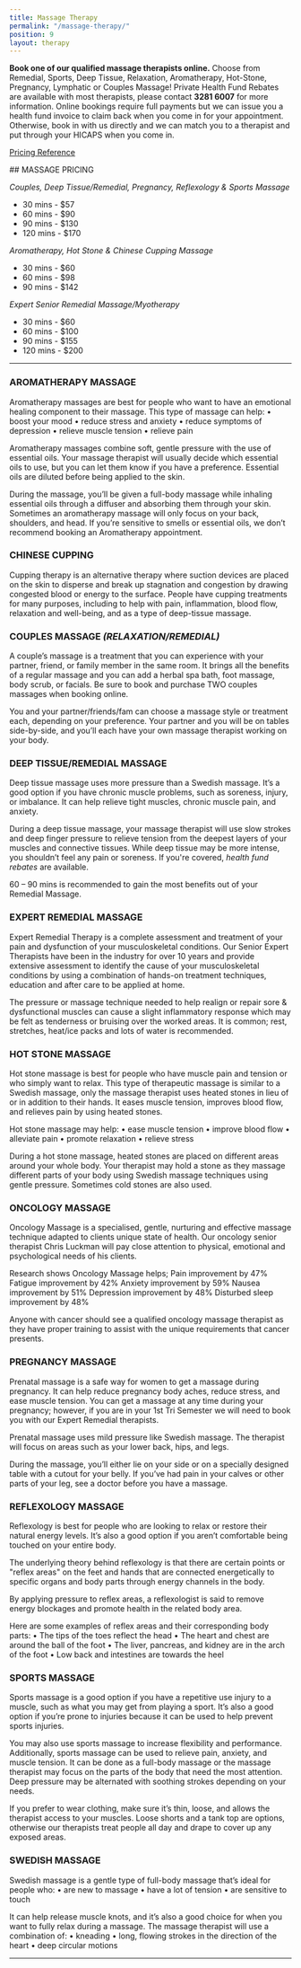 ```yaml
---
title: Massage Therapy
permalink: "/massage-therapy/"
position: 9
layout: therapy
---
```


**Book one of our qualified massage therapists online.** Choose from Remedial, Sports, Deep Tissue, Relaxation, Aromatherapy, Hot-Stone, Pregnancy, Lymphatic or Couples Massage! Private Health Fund Rebates are available with most therapists, please contact **3281 6007** for more information. Online bookings require full payments but we can issue you a health fund invoice to claim back when you come in for your appointment. Otherwise, book in with us directly and we can match you to a therapist and put through your HICAPS when you come in.

<a href="/pricing-reference/">Pricing Reference</a>

<div class='container bg-light my-4 p-4'>
  <healcode-widget data-type="appointments" data-widget-partner="object" data-widget-id="1f3643748a4" data-widget-version="0"></healcode-widget>
</div>
## MASSAGE PRICING

_Couples, Deep Tissue/Remedial, Pregnancy, Reflexology & Sports Massage_

- 30 mins - \$57
- 60 mins - \$90
- 90 mins - \$130
- 120 mins - \$170

_Aromatherapy, Hot Stone & Chinese Cupping Massage_

- 30 mins - \$60
- 60 mins - \$98
- 90 mins - \$142

_Expert Senior Remedial Massage/Myotherapy_

- 30 mins - \$60
- 60 mins - \$100
- 90 mins - \$155
- 120 mins - \$200

--------

### AROMATHERAPY MASSAGE

Aromatherapy massages are best for people who want to have an emotional healing component to their massage. This type of massage can help:
• boost your mood
• reduce stress and anxiety
• reduce symptoms of depression
• relieve muscle tension
• relieve pain

Aromatherapy massages combine soft, gentle pressure with the use of essential oils. Your massage therapist will usually decide which essential oils to use, but you can let them know if you have a preference. Essential oils are diluted before being applied to the skin.

During the massage, you’ll be given a full-body massage while inhaling essential oils through a diffuser and absorbing them through your skin. Sometimes an aromatherapy massage will only focus on your back, shoulders, and head. If you’re sensitive to smells or essential oils, we don’t recommend booking an Aromatherapy appointment.

### CHINESE CUPPING

Cupping therapy is an alternative therapy where suction devices are placed on the skin to disperse and break up stagnation and congestion by drawing congested blood or energy to the surface. People have cupping treatments for many purposes, including to help with pain, inflammation, blood flow, relaxation and well-being, and as a type of deep-tissue massage.

### COUPLES MASSAGE _(RELAXATION/REMEDIAL)_

A couple’s massage is a treatment that you can experience with your partner, friend, or family member in the same room. It brings all the benefits of a regular massage and you can add a herbal spa bath, foot massage, body scrub, or facials. Be sure to book and purchase TWO couples massages when booking online.

You and your partner/friends/fam can choose a massage style or treatment each, depending on your preference. Your partner and you will be on tables side-by-side, and you’ll each have your own massage therapist working on your body.

### DEEP TISSUE/REMEDIAL MASSAGE

Deep tissue massage uses more pressure than a Swedish massage. It’s a good option if you have chronic muscle problems, such as soreness, injury, or imbalance. It can help relieve tight muscles, chronic muscle pain, and anxiety.

During a deep tissue massage, your massage therapist will use slow strokes and deep finger pressure to relieve tension from the deepest layers of your muscles and connective tissues. While deep tissue may be more intense, you shouldn’t feel any pain or soreness. If you're covered, _health fund rebates_ are available.

60 – 90 mins is recommended to gain the most benefits out of your Remedial Massage.

### EXPERT REMEDIAL MASSAGE

Expert Remedial Therapy is a complete assessment and treatment of your pain and dysfunction of your musculoskeletal conditions. Our Senior Expert Therapists have been in the industry for over 10 years and provide extensive assessment to identify the cause of your musculoskeletal conditions by using a combination of hands-on treatment techniques, education and after care to be applied at home.

The pressure or massage technique needed to help realign or repair sore & dysfunctional muscles can cause a slight inflammatory response which may be felt as tenderness or bruising over the worked areas. It is common; rest, stretches, heat/ice packs and lots of water is recommended.

### HOT STONE MASSAGE

Hot stone massage is best for people who have muscle pain and tension or who simply want to relax. This type of therapeutic massage is similar to a Swedish massage, only the massage therapist uses heated stones in lieu of or in addition to their hands. It eases muscle tension, improves blood flow, and relieves pain by using heated stones.

Hot stone massage may help:
• ease muscle tension
• improve blood flow
• alleviate pain
• promote relaxation
• relieve stress

During a hot stone massage, heated stones are placed on different areas around your whole body. Your therapist may hold a stone as they massage different parts of your body using Swedish massage techniques using gentle pressure. Sometimes cold stones are also used.

### ONCOLOGY MASSAGE

Oncology Massage is a specialised, gentle, nurturing and effective massage technique adapted to clients unique state of health. Our oncology senior therapist Chris Luckman will pay close attention to physical, emotional and psychological needs of his clients.

Research shows Oncology Massage helps;
Pain improvement by 47%
Fatigue improvement by 42%
Anxiety improvement by 59%
Nausea improvement by 51%
Depression improvement by 48%
Disturbed sleep improvement by 48%
 
Anyone with cancer should see a qualified oncology massage therapist as they have proper training to assist with the unique requirements that cancer presents.

### PREGNANCY MASSAGE

Prenatal massage is a safe way for women to get a massage during pregnancy. It can help reduce pregnancy body aches, reduce stress, and ease muscle tension. You can get a massage at any time during your pregnancy; however, if you are in your 1st Tri Semester we will need to book you with our Expert Remedial therapists.

Prenatal massage uses mild pressure like Swedish massage. The therapist will focus on areas such as your lower back, hips, and legs.

During the massage, you’ll either lie on your side or on a specially designed table with a cutout for your belly. If you’ve had pain in your calves or other parts of your leg, see a doctor before you have a massage.

### REFLEXOLOGY MASSAGE

Reflexology is best for people who are looking to relax or restore their natural energy levels. It’s also a good option if you aren’t comfortable being touched on your entire body.

The underlying theory behind reflexology is that there are certain points or "reflex areas" on the feet and hands that are connected energetically to specific organs and body parts through energy channels in the body.

By applying pressure to reflex areas, a reflexologist is said to remove energy blockages and promote health in the related body area.

Here are some examples of reflex areas and their corresponding body parts:
• The tips of the toes reflect the head
• The heart and chest are around the ball of the foot
• The liver, pancreas, and kidney are in the arch of the foot
• Low back and intestines are towards the heel

### SPORTS MASSAGE

Sports massage is a good option if you have a repetitive use injury to a muscle, such as what you may get from playing a sport. It’s also a good option if you’re prone to injuries because it can be used to help prevent sports injuries.

You may also use sports massage to increase flexibility and performance. Additionally, sports massage can be used to relieve pain, anxiety, and muscle tension.
It can be done as a full-body massage or the massage therapist may focus on the parts of the body that need the most attention. Deep pressure may be alternated with soothing strokes depending on your needs.

If you prefer to wear clothing, make sure it’s thin, loose, and allows the therapist access to your muscles. Loose shorts and a tank top are options, otherwise our therapists treat people all day and drape to cover up any exposed areas.

### SWEDISH MASSAGE

Swedish massage is a gentle type of full-body massage that’s ideal for people who:
• are new to massage
• have a lot of tension
• are sensitive to touch

It can help release muscle knots, and it’s also a good choice for when you want to fully relax during a massage.
The massage therapist will use a combination of:
• kneading
• long, flowing strokes in the direction of the heart
• deep circular motions

---

<div data-fred-widget-reviews></div>
<script src="https://d1yw3duy3i4qiv.cloudfront.net/js/sdk-v1.js"></script>
<script>
    FRED.init({
      locationId: "81fed43a-3a7a-4e46-8450-c4863243da74",
      perPage: 5,
      layout: "list",
      background: "ffffff",
      title: "Client Reviews",
      titleHexColor: "000000",
      starHexColor: "A9B89B"
    });
</script>
